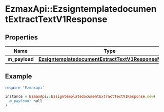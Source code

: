 # EzmaxApi::EzsigntemplatedocumentExtractTextV1Response

## Properties

| Name | Type | Description | Notes |
| ---- | ---- | ----------- | ----- |
| **m_payload** | [**EzsigntemplatedocumentExtractTextV1ResponseMPayload**](EzsigntemplatedocumentExtractTextV1ResponseMPayload.md) |  |  |

## Example

```ruby
require 'Ezmaxapi'

instance = EzmaxApi::EzsigntemplatedocumentExtractTextV1Response.new(
  m_payload: null
)
```

